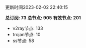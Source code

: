 更新时间2023-02-02 22:40:15

**总订阅: 73**
**总节点: 905**
**有效节点: 201**
- v2ray节点: 133
- trojan节点: 10
- ss节点: 58
